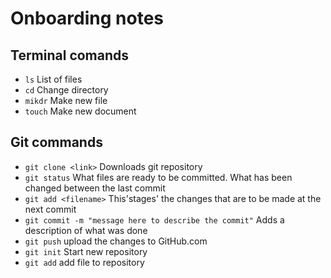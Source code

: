 # Onboarding notes

## Terminal comands
- `ls` List of files
- `cd` Change directory
- `mikdr` Make new file
- `touch` Make new document

## Git commands
- `git clone <link>` Downloads git repository
- `git status` What files are ready to be committed. What has been changed between the last commit
- `git add <filename>` This'stages' the changes that are to be made at the next commit
- `git commit -m "message here to describe the commit"` Adds a description of what was done
- `git push` upload the changes to GitHub.com
- `git init` Start new repository
- `git add` add file to repository

